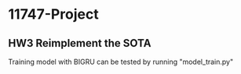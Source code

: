 # 11747-Project

## HW3 Reimplement the SOTA

Training model with BIGRU can be tested by running "model_train.py"